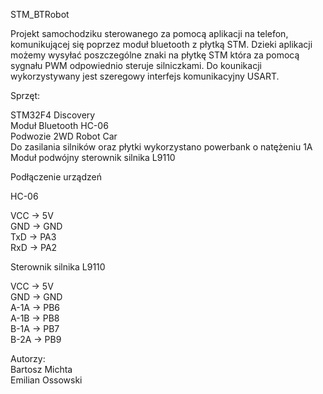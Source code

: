 STM_BTRobot

Projekt samochodziku sterowanego za pomocą aplikacji na telefon, komunikującej się poprzez  moduł bluetooth z płytką STM. Dzieki aplikacji
możemy wysyłać poszczególne znaki na płytkę STM która za pomocą sygnału PWM odpowiednio steruje silniczkami. Do kounikacji wykorzystywany jest 
szeregowy interfejs komunikacyjny USART.

Sprzęt:</br>

STM32F4 Discovery</br>
Moduł Bluetooth HC-06</br>
Podwozie 2WD Robot Car</br>
Do zasilania silników oraz płytki wykorzystano powerbank o natężeniu 1A</br>
Moduł podwójny sterownik silnika L9110</br>

Podłączenie urządzeń

HC-06

VCC -> 5V</br>
GND -> GND</br>
TxD -> PA3</br>
RxD -> PA2</br>

Sterownik silnika L9110

VCC -> 5V</br>
GND -> GND</br>
A-1A -> PB6</br>
A-1B -> PB8</br>
B-1A -> PB7</br>
B-2A -> PB9</br>

Autorzy:</br>
Bartosz Michta</br>
Emilian Ossowski
